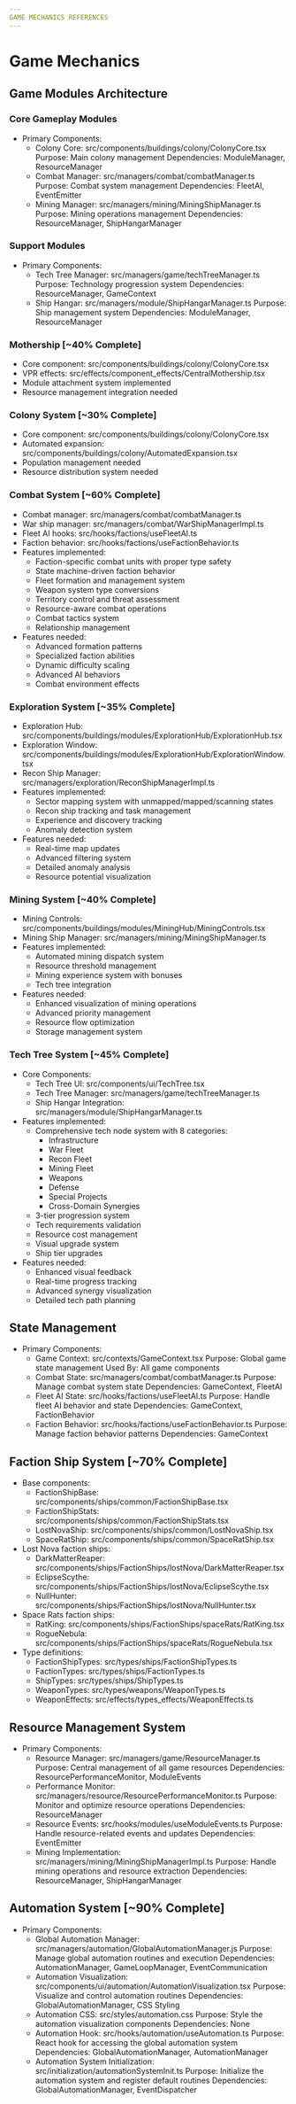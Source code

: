 ```yaml
---
GAME MECHANICS REFERENCES
---
```


# Game Mechanics

## Game Modules Architecture

### Core Gameplay Modules

- Primary Components:
  - Colony Core: src/components/buildings/colony/ColonyCore.tsx
    Purpose: Main colony management
    Dependencies: ModuleManager, ResourceManager
  - Combat Manager: src/managers/combat/combatManager.ts
    Purpose: Combat system management
    Dependencies: FleetAI, EventEmitter
  - Mining Manager: src/managers/mining/MiningShipManager.ts
    Purpose: Mining operations management
    Dependencies: ResourceManager, ShipHangarManager

### Support Modules

- Primary Components:
  - Tech Tree Manager: src/managers/game/techTreeManager.ts
    Purpose: Technology progression system
    Dependencies: ResourceManager, GameContext
  - Ship Hangar: src/managers/module/ShipHangarManager.ts
    Purpose: Ship management system
    Dependencies: ModuleManager, ResourceManager

### Mothership [~40% Complete]

- Core component: src/components/buildings/colony/ColonyCore.tsx
- VPR effects: src/effects/component_effects/CentralMothership.tsx
- Module attachment system implemented
- Resource management integration needed

### Colony System [~30% Complete]

- Core component: src/components/buildings/colony/ColonyCore.tsx
- Automated expansion: src/components/buildings/colony/AutomatedExpansion.tsx
- Population management needed
- Resource distribution system needed

### Combat System [~60% Complete]

- Combat manager: src/managers/combat/combatManager.ts
- War ship manager: src/managers/combat/WarShipManagerImpl.ts
- Fleet AI hooks: src/hooks/factions/useFleetAI.ts
- Faction behavior: src/hooks/factions/useFactionBehavior.ts
- Features implemented:
  - Faction-specific combat units with proper type safety
  - State machine-driven faction behavior
  - Fleet formation and management system
  - Weapon system type conversions
  - Territory control and threat assessment
  - Resource-aware combat operations
  - Combat tactics system
  - Relationship management
- Features needed:
  - Advanced formation patterns
  - Specialized faction abilities
  - Dynamic difficulty scaling
  - Advanced AI behaviors
  - Combat environment effects

### Exploration System [~35% Complete]

- Exploration Hub: src/components/buildings/modules/ExplorationHub/ExplorationHub.tsx
- Exploration Window: src/components/buildings/modules/ExplorationHub/ExplorationWindow.tsx
- Recon Ship Manager: src/managers/exploration/ReconShipManagerImpl.ts
- Features implemented:
  - Sector mapping system with unmapped/mapped/scanning states
  - Recon ship tracking and task management
  - Experience and discovery tracking
  - Anomaly detection system
- Features needed:
  - Real-time map updates
  - Advanced filtering system
  - Detailed anomaly analysis
  - Resource potential visualization

### Mining System [~40% Complete]

- Mining Controls: src/components/buildings/modules/MiningHub/MiningControls.tsx
- Mining Ship Manager: src/managers/mining/MiningShipManager.ts
- Features implemented:
  - Automated mining dispatch system
  - Resource threshold management
  - Mining experience system with bonuses
  - Tech tree integration
- Features needed:
  - Enhanced visualization of mining operations
  - Advanced priority management
  - Resource flow optimization
  - Storage management system

### Tech Tree System [~45% Complete]

- Core Components:
  - Tech Tree UI: src/components/ui/TechTree.tsx
  - Tech Tree Manager: src/managers/game/techTreeManager.ts
  - Ship Hangar Integration: src/managers/module/ShipHangarManager.ts
- Features implemented:
  - Comprehensive tech node system with 8 categories:
    - Infrastructure
    - War Fleet
    - Recon Fleet
    - Mining Fleet
    - Weapons
    - Defense
    - Special Projects
    - Cross-Domain Synergies
  - 3-tier progression system
  - Tech requirements validation
  - Resource cost management
  - Visual upgrade system
  - Ship tier upgrades
- Features needed:
  - Enhanced visual feedback
  - Real-time progress tracking
  - Advanced synergy visualization
  - Detailed tech path planning

## State Management

- Primary Components:
  - Game Context: src/contexts/GameContext.tsx
    Purpose: Global game state management
    Used By: All game components
  - Combat State: src/managers/combat/combatManager.ts
    Purpose: Manage combat system state
    Dependencies: GameContext, FleetAI
  - Fleet AI State: src/hooks/factions/useFleetAI.ts
    Purpose: Handle fleet AI behavior and state
    Dependencies: GameContext, FactionBehavior
  - Faction Behavior: src/hooks/factions/useFactionBehavior.ts
    Purpose: Manage faction behavior patterns
    Dependencies: GameContext

## Faction Ship System [~70% Complete]

- Base components:
  - FactionShipBase: src/components/ships/common/FactionShipBase.tsx
  - FactionShipStats: src/components/ships/common/FactionShipStats.tsx
  - LostNovaShip: src/components/ships/common/LostNovaShip.tsx
  - SpaceRatShip: src/components/ships/common/SpaceRatShip.tsx
- Lost Nova faction ships:
  - DarkMatterReaper: src/components/ships/FactionShips/lostNova/DarkMatterReaper.tsx
  - EclipseScythe: src/components/ships/FactionShips/lostNova/EclipseScythe.tsx
  - NullHunter: src/components/ships/FactionShips/lostNova/NullHunter.tsx
- Space Rats faction ships:
  - RatKing: src/components/ships/FactionShips/spaceRats/RatKing.tsx
  - RogueNebula: src/components/ships/FactionShips/spaceRats/RogueNebula.tsx
- Type definitions:
  - FactionShipTypes: src/types/ships/FactionShipTypes.ts
  - FactionTypes: src/types/ships/FactionTypes.ts
  - ShipTypes: src/types/ships/ShipTypes.ts
  - WeaponTypes: src/types/weapons/WeaponTypes.ts
  - WeaponEffects: src/effects/types_effects/WeaponEffects.ts

## Resource Management System

- Primary Components:
  - Resource Manager: src/managers/game/ResourceManager.ts
    Purpose: Central management of all game resources
    Dependencies: ResourcePerformanceMonitor, ModuleEvents
  - Performance Monitor: src/managers/resource/ResourcePerformanceMonitor.ts
    Purpose: Monitor and optimize resource operations
    Dependencies: ResourceManager
  - Resource Events: src/hooks/modules/useModuleEvents.ts
    Purpose: Handle resource-related events and updates
    Dependencies: EventEmitter
  - Mining Implementation: src/managers/mining/MiningShipManagerImpl.ts
    Purpose: Handle mining operations and resource extraction
    Dependencies: ResourceManager, ShipHangarManager

## Automation System [~90% Complete]

- Primary Components:
  - Global Automation Manager: src/managers/automation/GlobalAutomationManager.js
    Purpose: Manage global automation routines and execution
    Dependencies: AutomationManager, GameLoopManager, EventCommunication
  - Automation Visualization: src/components/ui/automation/AutomationVisualization.tsx
    Purpose: Visualize and control automation routines
    Dependencies: GlobalAutomationManager, CSS Styling
  - Automation CSS: src/styles/automation.css
    Purpose: Style the automation visualization components
    Dependencies: None
  - Automation Hook: src/hooks/automation/useAutomation.ts
    Purpose: React hook for accessing the global automation system
    Dependencies: GlobalAutomationManager, AutomationManager
  - Automation System Initialization: src/initialization/automationSystemInit.ts
    Purpose: Initialize the automation system and register default routines
    Dependencies: GlobalAutomationManager, EventDispatcher
